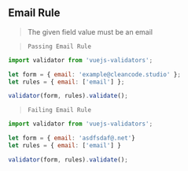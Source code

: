 ## Email Rule

> The given field value must be an email

> `Passing Email Rule`
```js
import validator from 'vuejs-validators';

let form = { email: 'example@cleancode.studio' };
let rules = { email: ['email'] };

validator(form, rules).validate();
```

> `Failing Email Rule`
```js
import validator from 'vuejs-validators';

let form = { email: 'asdfsdaf@.net'}
let rules = { email: ['email'] }

validator(form, rules).validate();
```
